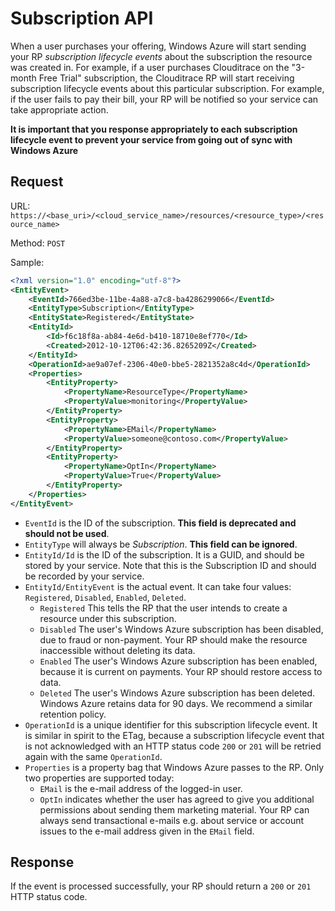 Subscription API
===
When a user purchases your offering, Windows Azure will start sending your RP *subscription lifecycle events* about the subscription the resource was created in. For example, if a user purchases Clouditrace on the "3-month Free Trial" subscription, the Clouditrace RP will start receiving subscription lifecycle events about this particular subscription. For example, if the user fails to pay their bill, your RP will be notified so your service can take appropriate action.

**It is important that you response appropriately to each subscription lifecycle event to prevent your service from going out of sync with Windows Azure**


Request
--
URL: `https://<base_uri>/<cloud_service_name>/resources/<resource_type>/<resource_name>`

Method: `POST`

Sample:

```xml
<?xml version="1.0" encoding="utf-8"?>
<EntityEvent>
	<EventId>766ed3be-11be-4a88-a7c8-ba4286299066</EventId>
	<EntityType>Subscription</EntityType>
	<EntityState>Registered</EntityState>
	<EntityId>
		<Id>f6c18f8a-ab84-4e6d-b410-18710e8ef770</Id>
		<Created>2012-10-12T06:42:36.8265209Z</Created>
	</EntityId>
	<OperationId>ae9a07ef-2306-40e0-bbe5-2821352a8c4d</OperationId>
	<Properties>
		<EntityProperty>
			<PropertyName>ResourceType</PropertyName>
			<PropertyValue>monitoring</PropertyValue>
		</EntityProperty>
		<EntityProperty>
			<PropertyName>EMail</PropertyName>
			<PropertyValue>someone@contoso.com</PropertyValue>
		</EntityProperty>
		<EntityProperty>
			<PropertyName>OptIn</PropertyName>
			<PropertyValue>True</PropertyValue>
		</EntityProperty>
	</Properties>
</EntityEvent>
```

* `EventId` is the ID of the subscription. **This field is deprecated and should not be used**.
* `EntityType` will always be _Subscription_. **This field can be ignored**.
* `EntityId/Id` is the ID of the subscription. It is a GUID, and should be stored by your service. Note that this is the Subscription ID and should be recorded by your service.
* `EntityId/EntityEvent` is the actual event. It can take four values: `Registered`, `Disabled`, `Enabled`, `Deleted`.
  * `Registered` This tells the RP that the user intends to create a resource under this subscription.
  * `Disabled` The user's Windows Azure subscription has been disabled, due to fraud or non-payment. Your RP should make the resource inaccessible without deleting its data.
  * `Enabled` The user's Windows Azure subscription has been enabled, because it is current on payments. Your RP should restore access to data.
  * `Deleted` The user's Windows Azure subscription has been deleted. Windows Azure retains data for 90 days. We recommend a similar retention policy.
* `OperationId` is a unique identifier for this subscription lifecycle event. It is similar in spirit to the ETag, because a subscription lifecycle event that is not acknowledged with an HTTP status code `200` or `201` will be retried again with the same `OperationId`.
* `Properties` is a property bag that Windows Azure passes to the RP. Only two properties are supported today:
  * `EMail` is the e-mail address of the logged-in user.
  * `OptIn` indicates whether the user has agreed to give you additional permissions about sending them marketing material. Your RP can always send transactional e-mails e.g. about service or account issues to the e-mail address given in the `EMail` field.

Response
---
If the event is processed successfully, your RP should return a `200` or `201` HTTP status code.